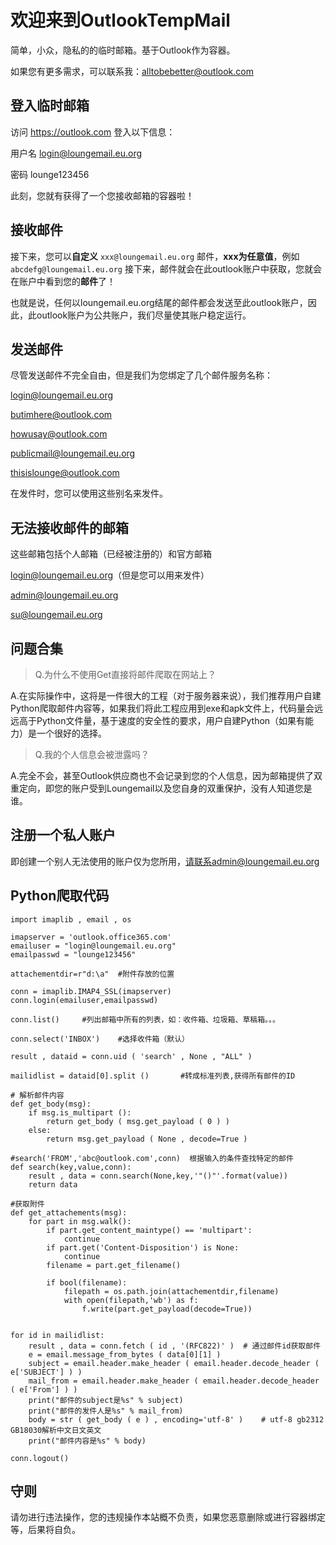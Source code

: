 # 欢迎来到OutlookTempMail

简单，小众，隐私的的临时邮箱。基于Outlook作为容器。

如果您有更多需求，可以联系我：alltobebetter@outlook.com

## 登入临时邮箱

访问 https://outlook.com 登入以下信息：

用户名 login@loungemail.eu.org

密码 lounge123456

此刻，您就有获得了一个您接收邮箱的容器啦！

## 接收邮件

接下来，您可以**自定义** `xxx@loungemail.eu.org` 邮件，**xxx为任意值**，例如`abcdefg@loungemail.eu.org` 接下来，邮件就会在此outlook账户中获取，您就会在账户中看到您的**邮件**了！

也就是说，任何以loungemail.eu.org结尾的邮件都会发送至此outlook账户，因此，此outlook账户为公共账户，我们尽量使其账户稳定运行。

## 发送邮件

尽管发送邮件不完全自由，但是我们为您绑定了几个邮件服务名称：

login@loungemail.eu.org

butimhere@outlook.com

howusay@outlook.com

publicmail@loungemail.eu.org

thisislounge@outlook.com

在发件时，您可以使用这些别名来发件。

## 无法接收邮件的邮箱

这些邮箱包括个人邮箱（已经被注册的）和官方邮箱

login@loungemail.eu.org（但是您可以用来发件）

admin@loungemail.eu.org

su@loungemail.eu.org

## 问题合集

> Q.为什么不使用Get直接将邮件爬取在网站上？

A.在实际操作中，这将是一件很大的工程（对于服务器来说），我们推荐用户自建Python爬取邮件内容等，如果我们将此工程应用到exe和apk文件上，代码量会远远高于Python文件量，基于速度的安全性的要求，用户自建Python（如果有能力）是一个很好的选择。

> Q.我的个人信息会被泄露吗？

A.完全不会，甚至Outlook供应商也不会记录到您的个人信息，因为邮箱提供了双重定向，即您的账户受到Loungemail以及您自身的双重保护，没有人知道您是谁。

## 注册一个私人账户

即创建一个别人无法使用的账户仅为您所用，请联系admin@loungemail.eu.org

## Python爬取代码

```
import imaplib , email , os
 
imapserver = 'outlook.office365.com'
emailuser = "login@loungemail.eu.org"
emailpasswd = "lounge123456"
 
attachementdir=r"d:\a"  #附件存放的位置
 
conn = imaplib.IMAP4_SSL(imapserver)
conn.login(emailuser,emailpasswd)
 
conn.list()     #列出邮箱中所有的列表，如：收件箱、垃圾箱、草稿箱。。。
 
conn.select('INBOX')    #选择收件箱（默认）
 
result , dataid = conn.uid ( 'search' , None , "ALL" )
 
mailidlist = dataid[0].split ()       #转成标准列表,获得所有邮件的ID
 
# 解析邮件内容
def get_body(msg):
    if msg.is_multipart ():
        return get_body ( msg.get_payload ( 0 ) )
    else:
        return msg.get_payload ( None , decode=True )
     
#search('FROM','abc@outlook.com',conn)  根据输入的条件查找特定的邮件
def search(key,value,conn):
    result , data = conn.search(None,key,'"()"'.format(value))
    return data
 
#获取附件
def get_attachements(msg):
    for part in msg.walk():
        if part.get_content_maintype() == 'multipart':
            continue
        if part.get('Content-Disposition') is None:
            continue
        filename = part.get_filename()
 
        if bool(filename):
            filepath = os.path.join(attachementdir,filename)
            with open(filepath,'wb') as f:
                f.write(part.get_payload(decode=True))
 
 
for id in mailidlist:
    result , data = conn.fetch ( id , '(RFC822)' )  # 通过邮件id获取邮件
    e = email.message_from_bytes ( data[0][1] )
    subject = email.header.make_header ( email.header.decode_header ( e['SUBJECT'] ) )
    mail_from = email.header.make_header ( email.header.decode_header ( e['From'] ) )
    print("邮件的subject是%s" % subject)
    print("邮件的发件人是%s" % mail_from)
    body = str ( get_body ( e ) , encoding='utf-8' )    # utf-8 gb2312 GB18030解析中文日文英文
    print("邮件内容是%s" % body)
 
conn.logout()
```

## 守则

请勿进行违法操作，您的违规操作本站概不负责，如果您恶意删除或进行容器绑定等，后果将自负。
